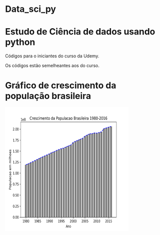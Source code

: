 # Data_sci_py
# Estudo de Ciência de dados usando python

Códigos para o iniciantes do curso da Udemy.

Os códigos estão semelheantes aos do curso.

# Gráfico de crescimento da população brasileira

<img src="https://github.com/dougfeltrim/data_sci_py/blob/master/pop_br.png" width="400" height="400">
